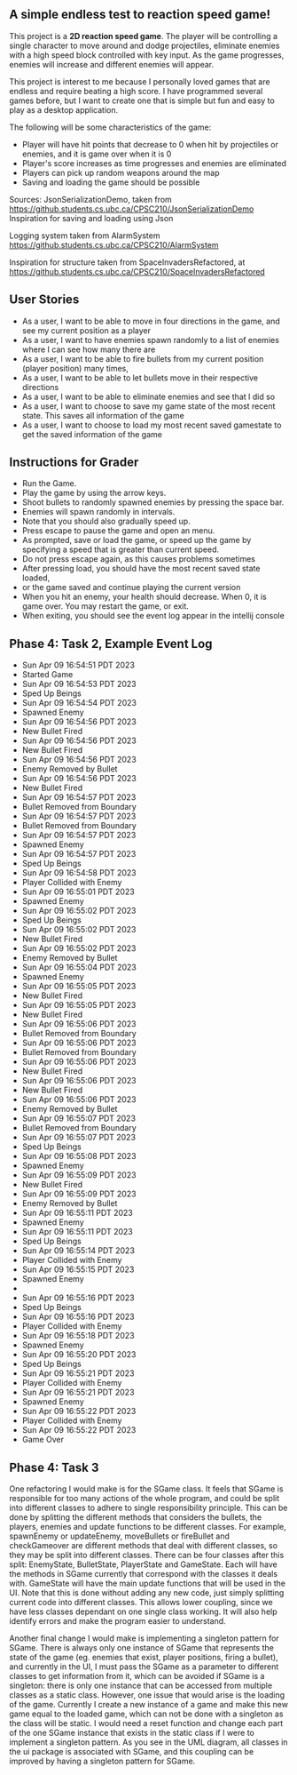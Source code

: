 
## A simple endless test to reaction speed game!

This project is a **2D reaction speed game**. The player will be controlling a single character to move around and dodge
projectiles, eliminate enemies with a high speed block controlled with key input. As the game progresses, enemies
will increase and different enemies will appear.

This project is interest to me because I personally loved games that are endless and require beating a high score. 
I have programmed several games before, but I want to create one that is simple but fun and easy to play as a desktop 
application.

The following will be some characteristics of the game:
- Player will have hit points that decrease to 0 when hit by projectiles or enemies, and it is game over when it is 0
- Player's score increases as time progresses and enemies are eliminated
- Players can pick up random weapons around the map
- Saving and loading the game should be possible

Sources:
JsonSerializationDemo, taken from https://github.students.cs.ubc.ca/CPSC210/JsonSerializationDemo
Inspiration for saving and loading using Json

Logging system taken from AlarmSystem https://github.students.cs.ubc.ca/CPSC210/AlarmSystem

Inspiration for structure taken from SpaceInvadersRefactored, at 
https://github.students.cs.ubc.ca/CPSC210/SpaceInvadersRefactored

## User Stories
- As a user, I want to be able to move in four directions in the game, and see my current position as a player
- As a user, I want to have enemies spawn randomly to a list of enemies where I can see how many there are
- As a user, I want to be able to fire bullets from my current position (player position) many times,
- As a user, I want to be able to let bullets move in their respective directions 
- As a user, I want to be able to eliminate enemies and see that I did so
- As a user, I want to choose to save my game state of the most recent state. This saves all information of the game 
- As a user, I want to choose to load my most recent saved gamestate to get the saved information of the game


## Instructions for Grader
- Run the Game.
- Play the game by using the arrow keys.
- Shoot bullets to randomly spawned enemies by pressing the space bar.
- Enemies will spawn randomly in intervals.
- Note that you should also gradually speed up.
- Press escape to pause the game and open an menu.
- As prompted, save or load the game, or speed up the game by specifying a speed that is greater than current speed.
- Do not press escape again, as this causes problems sometimes
- After pressing load, you should have the most recent saved state loaded, 
- or the game saved and continue playing the current version
- When you hit an enemy, your health should decrease. When 0, it is game over. You may restart the game, or exit.
- When exiting, you should see the event log appear in the intellij console

## Phase 4: Task 2, Example Event Log
- Sun Apr 09 16:54:51 PDT 2023
- Started Game
- Sun Apr 09 16:54:53 PDT 2023
- Sped Up Beings
- Sun Apr 09 16:54:54 PDT 2023
- Spawned Enemy
- Sun Apr 09 16:54:56 PDT 2023
- New Bullet Fired
- Sun Apr 09 16:54:56 PDT 2023
- New Bullet Fired
- Sun Apr 09 16:54:56 PDT 2023
- Enemy Removed by Bullet
- Sun Apr 09 16:54:56 PDT 2023
- New Bullet Fired
- Sun Apr 09 16:54:57 PDT 2023
- Bullet Removed from Boundary
- Sun Apr 09 16:54:57 PDT 2023
- Bullet Removed from Boundary
- Sun Apr 09 16:54:57 PDT 2023
- Spawned Enemy
- Sun Apr 09 16:54:57 PDT 2023
- Sped Up Beings
- Sun Apr 09 16:54:58 PDT 2023
- Player Collided with Enemy
- Sun Apr 09 16:55:01 PDT 2023
- Spawned Enemy
- Sun Apr 09 16:55:02 PDT 2023
- Sped Up Beings
- Sun Apr 09 16:55:02 PDT 2023
- New Bullet Fired
- Sun Apr 09 16:55:02 PDT 2023
- Enemy Removed by Bullet
- Sun Apr 09 16:55:04 PDT 2023
- Spawned Enemy
- Sun Apr 09 16:55:05 PDT 2023
- New Bullet Fired
- Sun Apr 09 16:55:05 PDT 2023
- New Bullet Fired
- Sun Apr 09 16:55:06 PDT 2023 
- Bullet Removed from Boundary 
- Sun Apr 09 16:55:06 PDT 2023 
- Bullet Removed from Boundary 
- Sun Apr 09 16:55:06 PDT 2023 
- New Bullet Fired 
- Sun Apr 09 16:55:06 PDT 2023 
- New Bullet Fired 
- Sun Apr 09 16:55:06 PDT 2023 
- Enemy Removed by Bullet
- 
   Sun Apr 09 16:55:07 PDT 2023
- 
   Bullet Removed from Boundary
- 
   Sun Apr 09 16:55:07 PDT 2023
- 
   Sped Up Beings
- 
   Sun Apr 09 16:55:08 PDT 2023
- 
   Spawned Enemy
- 
   Sun Apr 09 16:55:09 PDT 2023
- 
   New Bullet Fired
- 
   Sun Apr 09 16:55:09 PDT 2023
- 
   Enemy Removed by Bullet
- 
   Sun Apr 09 16:55:11 PDT 2023
- 
   Spawned Enemy
- 
   Sun Apr 09 16:55:11 PDT 2023
- 
   Sped Up Beings
- 
   Sun Apr 09 16:55:14 PDT 2023
-  
   Player Collided with Enemy
-  
   Sun Apr 09 16:55:15 PDT 2023
- 
   Spawned Enemy
- 
- Sun Apr 09 16:55:16 PDT 2023 
- Sped Up Beings 
- Sun Apr 09 16:55:16 PDT 2023 
- Player Collided with Enemy 
- Sun Apr 09 16:55:18 PDT 2023 
- Spawned Enemy 
- Sun Apr 09 16:55:20 PDT 2023 
- Sped Up Beings 
- Sun Apr 09 16:55:21 PDT 2023 
- Player Collided with Enemy 
- Sun Apr 09 16:55:21 PDT 2023 
- Spawned Enemy 
- Sun Apr 09 16:55:22 PDT 2023 
- Player Collided with Enemy 
- Sun Apr 09 16:55:22 PDT 2023 
- Game Over



## Phase 4: Task 3

One refactoring I would make is for the SGame class. It feels that SGame is responsible 
for too many actions of the whole program, and could be split into different classes to adhere to single responsibility 
principle. This can be done by splitting the different methods that considers the bullets, the players, enemies and
update functions to be different classes. For example, spawnEnemy or updateEnemy, moveBullets or fireBullet and 
checkGameover are different methods that deal with different classes, so they may be split into different classes. There can 
be four classes after this split: EnemyState, BulletState, PlayerState and GameState. Each will have the methods in SGame currently
that correspond with the classes it deals with. GameState will have the main update functions that will be used in the UI. 
Note that this is done without adding any new code, just simply splitting current code into different classes.
This allows lower coupling, since we have less classes dependant on one single class working. It will also help identify
errors and make the program easier to understand.

Another final change I would make is implementing a singleton pattern for SGame. There is always only one instance of 
SGame that represents the state of the game (eg. enemies that exist, player positions, firing a bullet), and currently 
in the UI, I must pass the SGame as a parameter to different classes to get information from 
it, which can be avoided if SGame is a singleton: there is only one instance that can be accessed from 
multiple classes as a static class. However, one issue that would arise is the loading of the game. 
Currently I create a new instance of a game and make this new game equal to the loaded game, which can not be done with 
a singleton as the class will be static. I would need a reset function and change each part of the one SGame instance 
that exists in the static class if I were to implement a singleton pattern. As you see in the UML diagram, all
classes in the ui package is associated with SGame, and this coupling can be improved by having a singleton pattern for
SGame.
